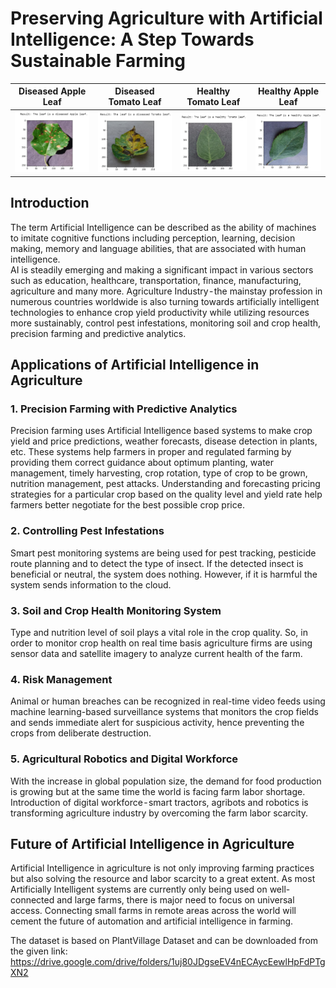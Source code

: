 # Preserving Agriculture with Artificial Intelligence: A Step Towards Sustainable Farming
Diseased Apple Leaf        |  Diseased Tomato Leaf    | Healthy Tomato Leaf     | Healthy Apple Leaf
:-------------------------:|:-------------------------:|:-------------------------:|:-------------------------:
![](images/diseased_apple_leaf.png)  |  ![](images/diseased_tomato_leaf.png)  |   ![](images/healthy_tomato_leaf.png) |  ![](images/healthy_apple_leaf.png)

## Introduction
The term Artificial Intelligence can be described as the ability of machines to imitate cognitive functions including perception, learning, decision making, memory and language abilities, that are associated with human intelligence.<br>
AI is steadily emerging and making a significant impact in various sectors such as education, healthcare, transportation, finance, manufacturing, agriculture and many more.
Agriculture Industry - the mainstay profession in numerous countries worldwide is also turning towards artificially intelligent technologies to enhance crop yield productivity while utilizing resources more sustainably, control pest infestations, monitoring soil and crop health, precision farming and predictive analytics.<br>

## Applications of Artificial Intelligence in Agriculture

### 1. Precision Farming with Predictive Analytics
Precision farming uses Artificial Intelligence based systems to make crop yield and price predictions, weather forecasts, disease detection in plants, etc. These systems help farmers in proper and regulated farming by providing them correct guidance about optimum planting, water management, timely harvesting, crop rotation, type of crop to be grown, nutrition management, pest attacks. Understanding and forecasting pricing strategies for a particular crop based on the quality level and yield rate help farmers better negotiate for the best possible crop price.

### 2. Controlling Pest Infestations
Smart pest monitoring systems are being used for pest tracking, pesticide route planning and to detect the type of insect. If the detected insect is beneficial or neutral, the system does nothing. However, if it is harmful the system sends information to the cloud.

### 3. Soil and Crop Health Monitoring System
Type and nutrition level of soil plays a vital role in the crop quality. So, in order to monitor crop health on real time basis agriculture firms are using sensor data and satellite imagery to analyze current health of the farm.

### 4. Risk Management
Animal or human breaches can be recognized in real-time video feeds using machine learning-based surveillance systems that monitors the crop fields and sends immediate alert for suspicious activity, hence preventing the crops from deliberate destruction.

### 5. Agricultural Robotics and Digital Workforce
With the increase in global population size, the demand for food production is growing but at the same time the world is facing farm labor shortage. Introduction of digital workforce - smart tractors, agribots and robotics is transforming agriculture industry by overcoming the farm labor scarcity.

## Future of Artificial Intelligence in Agriculture
Artificial Intelligence in agriculture is not only improving farming practices but also solving the resource and labor scarcity to a great extent. As most Artificially Intelligent systems are currently only being used on well-connected and large farms, there is major need to focus on universal access. Connecting small farms in remote areas across the world will cement the future of automation and artificial intelligence in farming.<br>

The dataset is based on PlantVillage Dataset and can be downloaded from the given link: https://drive.google.com/drive/folders/1uj80JDgseEV4nECAycEewlHpFdPTgXN2

